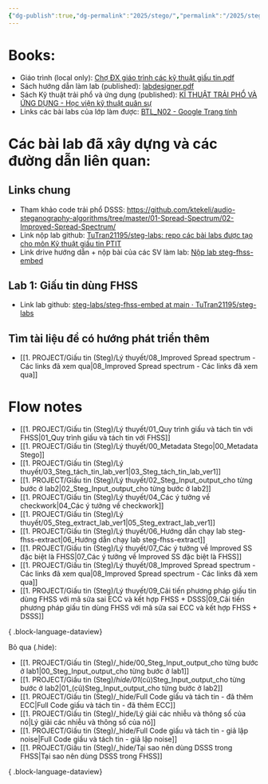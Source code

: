```yaml
---
{"dg-publish":true,"dg-permalink":"2025/stego/","permalink":"/2025/stego/","title":"00_Tổng hợp tài liệu môn học","tags":["tutran-garden"],"created":"2025-04-26T16:24:46.519+07:00"}
---
```



# Books:


- Giáo trình (local only): [Chợ ĐX giáo trình các kỹ thuật giấu tin.pdf](#)
- Sách hướng dẫn làm lab (published): [labdesigner.pdf](https://github.com/mfthomps/Labtainers/blob/master/docs/labdesigner/labdesigner.pdf)
- Sách Kỹ thuật trải phổ và ứng dụng (published): [KĨ THUẬT TRẢI PHỔ VÀ ỨNG DỤNG - Học viện kỹ thuật quân sự](https://dulieu.tailieuhoctap.vn/books/khoa-hoc-ky-thuat/vien-thong/file_goc_768376.pdf)
- Links các bài labs của lớp làm được: [BTL_N02 - Google Trang tính](https://docs.google.com/spreadsheets/d/18xaj6LnoAE96H5YbveUknZq3-p6BqMS1CSxpme1lc68/edit?gid=0#gid=0)
# Các bài lab đã xây dựng và các đường dẫn liên quan:

## Links chung
- Tham khảo code trải phổ DSSS: https://github.com/ktekeli/audio-steganography-algorithms/tree/master/01-Spread-Spectrum/02-Improved-Spread-Spectrum/
- Link nộp lab github: [TuTran21195/steg-labs: repo các bài labs được tạo cho môn Kỹ thuật giấu tin PTIT](https://github.com/TuTran21195/steg-labs)
- Link drive hướng dẫn + nộp bài của các SV làm lab: [Nộp lab steg-fhss-embed](https://ptiteduvn-my.sharepoint.com/:f:/g/personal/mydtt_b21at134_stu_ptit_edu_vn/EkxwA0DnKqFHlrlbWiVBJ0UBB-vqenFE3Ln0cPN-YGtTcw?e=fRjH3J)

## Lab 1: Giấu tin dùng FHSS
- Link lab github: [steg-labs/steg-fhss-embed at main · TuTran21195/steg-labs](https://github.com/TuTran21195/steg-labs/tree/main/steg-fhss-embed)

## Tìm tài liệu để có hướng phát triển thêm
- [[1. PROJECT/Giấu tin (Steg)/Lý thuyết/08_Improved Spread spectrum - Các links đã xem qua\|08_Improved Spread spectrum - Các links đã xem qua]]

# Flow notes
- [[1. PROJECT/Giấu tin (Steg)/Lý thuyết/01_Quy trình giấu và tách tin với FHSS\|01_Quy trình giấu và tách tin với FHSS]]
- [[1. PROJECT/Giấu tin (Steg)/Lý thuyết/00_Metadata Stego\|00_Metadata Stego]]
- [[1. PROJECT/Giấu tin (Steg)/Lý thuyết/03_Steg_tách_tin_lab_ver1\|03_Steg_tách_tin_lab_ver1]]
- [[1. PROJECT/Giấu tin (Steg)/Lý thuyết/02_Steg_Input_output_cho từng bước ở lab2\|02_Steg_Input_output_cho từng bước ở lab2]]
- [[1. PROJECT/Giấu tin (Steg)/Lý thuyết/04_Các ý tưởng về checkwork\|04_Các ý tưởng về checkwork]]
- [[1. PROJECT/Giấu tin (Steg)/Lý thuyết/05_Steg_extract_lab_ver1\|05_Steg_extract_lab_ver1]]
- [[1. PROJECT/Giấu tin (Steg)/Lý thuyết/06_Hướng dẫn chạy lab steg-fhss-extract\|06_Hướng dẫn chạy lab steg-fhss-extract]]
- [[1. PROJECT/Giấu tin (Steg)/Lý thuyết/07_Các ý tưởng về Improved SS đặc biệt là FHSS\|07_Các ý tưởng về Improved SS đặc biệt là FHSS]]
- [[1. PROJECT/Giấu tin (Steg)/Lý thuyết/08_Improved Spread spectrum - Các links đã xem qua\|08_Improved Spread spectrum - Các links đã xem qua]]
- [[1. PROJECT/Giấu tin (Steg)/Lý thuyết/09_Cải tiến phương pháp giấu tin dùng FHSS với mã sửa sai ECC và kết hợp FHSS + DSSS\|09_Cải tiến phương pháp giấu tin dùng FHSS với mã sửa sai ECC và kết hợp FHSS + DSSS]]

{ .block-language-dataview}

Bỏ qua (.hide):
- [[1. PROJECT/Giấu tin (Steg)/_hide/00_Steg_Input_output_cho từng bước ở lab1\|00_Steg_Input_output_cho từng bước ở lab1]]
- [[1. PROJECT/Giấu tin (Steg)/_hide/01_(cũ)Steg_Input_output_cho từng bước ở lab2\|01_(cũ)Steg_Input_output_cho từng bước ở lab2]]
- [[1. PROJECT/Giấu tin (Steg)/_hide/Full Code giấu và tách tin - đã thêm ECC\|Full Code giấu và tách tin - đã thêm ECC]]
- [[1. PROJECT/Giấu tin (Steg)/_hide/Lý giải các nhiễu và thông số của nó\|Lý giải các nhiễu và thông số của nó]]
- [[1. PROJECT/Giấu tin (Steg)/_hide/Full Code giấu và tách tin - giả lập noise\|Full Code giấu và tách tin - giả lập noise]]
- [[1. PROJECT/Giấu tin (Steg)/_hide/Tại sao nên dùng DSSS trong FHSS\|Tại sao nên dùng DSSS trong FHSS]]

{ .block-language-dataview}
